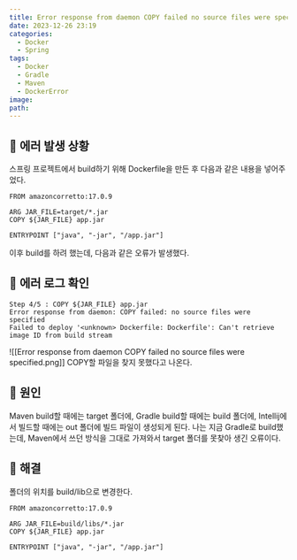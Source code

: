 ```yaml
---
title: Error response from daemon COPY failed no source files were specified
date: 2023-12-26 23:19
categories:
  - Docker
  - Spring
tags:
  - Docker
  - Gradle
  - Maven
  - DockerError
image: 
path:
---
```


## 🌈 에러 발생 상황
스프링 프로젝트에서 build하기 위해 Dockerfile을 만든 후 다음과 같은 내용을 넣어주었다.

```shell
FROM amazoncorretto:17.0.9  

ARG JAR_FILE=target/*.jar  
COPY ${JAR_FILE} app.jar  

ENTRYPOINT ["java", "-jar", "/app.jar"]
```

이후 build를 하려 했는데, 다음과 같은 오류가 발생했다.

## 🌈 에러 로그 확인
```shell
Step 4/5 : COPY ${JAR_FILE} app.jar
Error response from daemon: COPY failed: no source files were specified
Failed to deploy '<unknown> Dockerfile: Dockerfile': Can't retrieve image ID from build stream

```
![[Error response from daemon COPY failed no source files were specified.png]]
COPY할 파일을 찾지 못했다고 나온다.

## 🌈 원인
Maven build할 때에는 target 폴더에, Gradle build할 때에는 build 폴더에, Intellij에서 빌드할 때에는 out 폴더에 빌드 파일이 생성되게 된다. 나는 지금 Gradle로 build했는데, Maven에서 쓰던 방식을 그대로 가져와서 target 폴더를 못찾아 생긴 오류이다.

## 🌈 해결
폴더의 위치를 build/lib으로 변경한다.
```shell
FROM amazoncorretto:17.0.9  

ARG JAR_FILE=build/libs/*.jar
COPY ${JAR_FILE} app.jar  

ENTRYPOINT ["java", "-jar", "/app.jar"]
```